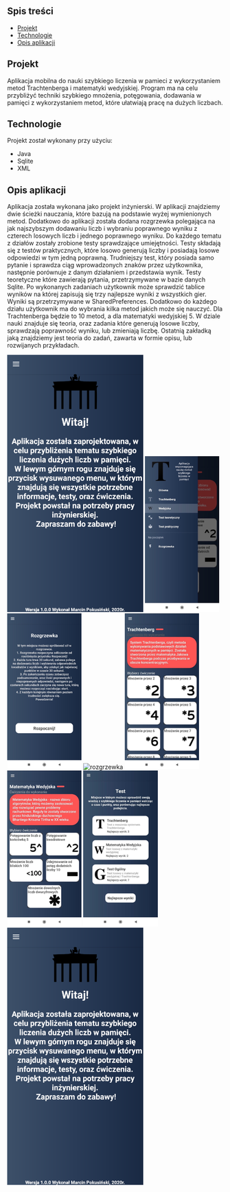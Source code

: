 
## Spis treści
* [Projekt](#Projekt)
* [Technologie](#technologie)
* [Opis aplikacji](#opis_aplikacji)

## Projekt
Aplikacja mobilna do nauki szybkiego liczenia w pamieci z wykorzystaniem metod Trachtenberga i matematyki wedyjskiej. Program ma na celu przybliżyć techniki szybkiego mnożenia, potęgowania, dodawania w pamięci z wykorzystaniem metod, które ułatwiają pracę na dużych liczbach.
## Technologie
Projekt został wykonany przy użyciu:
* Java
* Sqlite
* XML
## Opis aplikacji
Aplikacja została wykonana jako projekt inżynierski. W aplikacji znajdziemy dwie ścieżki nauczania, które bazują na podstawie wyżej wymienionych metod. Dodatkowo do aplikacji została dodana rozgrzewka polegająca na jak najszybszym dodawaniu liczb i wybraniu poprawnego wyniku z czterech losowych liczb i jednego poprawnego wyniku. Do każdego tematu z działów zostały zrobione testy sprawdzające umiejętności. Testy składają się z testów praktycznych, które losowo generują liczby i posiadają losowe odpowiedzi w tym jedną poprawną. Trudniejszy test, który posiada samo pytanie i sprawdza ciąg wprowadzonych znaków przez użytkownika, następnie porównuje z danym działaniem i przedstawia wynik. Testy teoretyczne które zawierają pytania,  przetrzymywane w bazie danych Sqlite. Po wykonanych zadaniach użytkownik może sprawdzić tablice wyników na której zapisują się trzy najlepsze wyniki z wszystkich gier. Wyniki są przetrzymywane w SharedPreferences. Dodatkowo do każdego działu użytkownik ma do wybrania kilka metod jakich może się nauczyć. Dla Trachtenberga będzie to 10 metod, a dla matematyki wedyjskiej 5. W dziale nauki znajduje się teoria, oraz zadania które generują losowe liczby, sprawdzają poprawność wyniku, lub zmieniają liczbę. Ostatnią zakładką jaką znajdziemy jest teoria do zadań, zawarta w formie opisu, lub rozwijanych przykładach.

![glowna](./images/powitalny.png)
![menu](./images/menu.png)
![rozgrzewka](./images/rozw.png)
![rozgrzewka](./images/rozgrzewka.jpg)
![trach](./images/trach.png)
![wedmen](./images/wedmen.png)
![testyp](./images/testyp.png)
![glowna](./images/powitalny.png)
